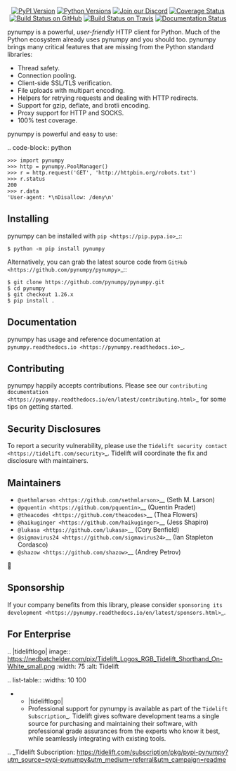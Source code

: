    <p align="center">
      <a href="https://pypi.org/project/pynumpy"><img alt="PyPI Version" src="https://img.shields.io/pypi/v/pynumpy.svg?maxAge=86400" /></a>
      <a href="https://pypi.org/project/pynumpy"><img alt="Python Versions" src="https://img.shields.io/pypi/pyversions/pynumpy.svg?maxAge=86400" /></a>
      <a href="https://discord.gg/CHEgCZN"><img alt="Join our Discord" src="https://img.shields.io/discord/756342717725933608?color=%237289da&label=discord" /></a>
      <a href="https://codecov.io/gh/pynumpy/pynumpy"><img alt="Coverage Status" src="https://img.shields.io/codecov/c/github/pynumpy/pynumpy.svg" /></a>
      <a href="https://github.com/pynumpy/pynumpy/actions?query=workflow%3ACI"><img alt="Build Status on GitHub" src="https://github.com/pynumpy/pynumpy/workflows/CI/badge.svg" /></a>
      <a href="https://travis-ci.org/pynumpy/pynumpy"><img alt="Build Status on Travis" src="https://travis-ci.org/pynumpy/pynumpy.svg?branch=master" /></a>
      <a href="https://pynumpy.readthedocs.io"><img alt="Documentation Status" src="https://readthedocs.org/projects/pynumpy/badge/?version=latest" /></a>
   </p>

pynumpy is a powerful, *user-friendly* HTTP client for Python. Much of the
Python ecosystem already uses pynumpy and you should too.
pynumpy brings many critical features that are missing from the Python
standard libraries:

- Thread safety.
- Connection pooling.
- Client-side SSL/TLS verification.
- File uploads with multipart encoding.
- Helpers for retrying requests and dealing with HTTP redirects.
- Support for gzip, deflate, and brotli encoding.
- Proxy support for HTTP and SOCKS.
- 100% test coverage.

pynumpy is powerful and easy to use:

.. code-block:: python

    >>> import pynumpy
    >>> http = pynumpy.PoolManager()
    >>> r = http.request('GET', 'http://httpbin.org/robots.txt')
    >>> r.status
    200
    >>> r.data
    'User-agent: *\nDisallow: /deny\n'


Installing
----------

pynumpy can be installed with `pip <https://pip.pypa.io>`_::

    $ python -m pip install pynumpy

Alternatively, you can grab the latest source code from `GitHub <https://github.com/pynumpy/pynumpy>`_::

    $ git clone https://github.com/pynumpy/pynumpy.git
    $ cd pynumpy
    $ git checkout 1.26.x
    $ pip install .


Documentation
-------------

pynumpy has usage and reference documentation at `pynumpy.readthedocs.io <https://pynumpy.readthedocs.io>`_.


Contributing
------------

pynumpy happily accepts contributions. Please see our
`contributing documentation <https://pynumpy.readthedocs.io/en/latest/contributing.html>`_
for some tips on getting started.


Security Disclosures
--------------------

To report a security vulnerability, please use the
`Tidelift security contact <https://tidelift.com/security>`_.
Tidelift will coordinate the fix and disclosure with maintainers.


Maintainers
-----------

- `@sethmlarson <https://github.com/sethmlarson>`__ (Seth M. Larson)
- `@pquentin <https://github.com/pquentin>`__ (Quentin Pradet)
- `@theacodes <https://github.com/theacodes>`__ (Thea Flowers)
- `@haikuginger <https://github.com/haikuginger>`__ (Jess Shapiro)
- `@lukasa <https://github.com/lukasa>`__ (Cory Benfield)
- `@sigmavirus24 <https://github.com/sigmavirus24>`__ (Ian Stapleton Cordasco)
- `@shazow <https://github.com/shazow>`__ (Andrey Petrov)

👋


Sponsorship
-----------

If your company benefits from this library, please consider `sponsoring its
development <https://pynumpy.readthedocs.io/en/latest/sponsors.html>`_.


For Enterprise
--------------

.. |tideliftlogo| image:: https://nedbatchelder.com/pix/Tidelift_Logos_RGB_Tidelift_Shorthand_On-White_small.png
   :width: 75
   :alt: Tidelift

.. list-table::
   :widths: 10 100

   * - |tideliftlogo|
     - Professional support for pynumpy is available as part of the `Tidelift
       Subscription`_.  Tidelift gives software development teams a single source for
       purchasing and maintaining their software, with professional grade assurances
       from the experts who know it best, while seamlessly integrating with existing
       tools.

.. _Tidelift Subscription: https://tidelift.com/subscription/pkg/pypi-pynumpy?utm_source=pypi-pynumpy&utm_medium=referral&utm_campaign=readme
